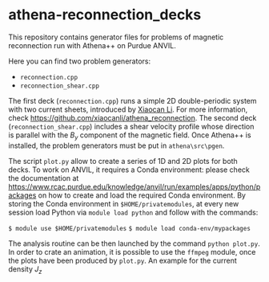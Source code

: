 # athena-reconnection_decks
This repository contains generator files for problems of magnetic reconnection run with Athena++ on Purdue ANVIL.

Here you can find two problem generators:
- `reconnection.cpp`
- `reconnection_shear.cpp`

The first deck (`reconnection.cpp`) runs a simple 2D double-periodic system with two current sheets, introduced by [Xiaocan Li](https://github.com/xiaocanli). For more information, check https://github.com/xiaocanli/athena_reconnection. The second deck (`reconnection_shear.cpp`) includes a shear velocity profile whose direction is parallel with the $B_{y}$ component of the magnetic field. Once Athena++ is installed, the problem generators must be put in `athena\src\pgen`.

The script `plot.py` allow to create a series of 1D and 2D plots for both decks. To work on ANVIL, it requires a Conda environment: please check the documentation at https://www.rcac.purdue.edu/knowledge/anvil/run/examples/apps/python/packages on how to create and load the required Conda environment. By storing the Conda environment in `$HOME/privatemodules`, at every new session load Python via `module load python` and follow with the commands:

`$ module use $HOME/privatemodules` 
`$ module load conda-env/mypackages`

The analysis routine can be then launched by the command `python plot.py`. In order to crate an animation, it is possible to use the `ffmpeg` module, once the plots have been produced by `plot.py`. An example for the current density $J_z$
